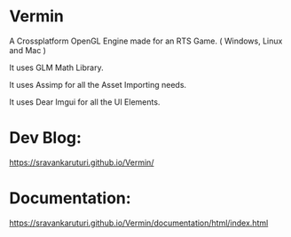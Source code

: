 # Vermin

A Crossplatform OpenGL Engine made for an RTS Game. ( Windows, Linux and Mac )

It uses GLM Math Library.

It uses Assimp for all the Asset Importing needs.

It uses Dear Imgui for all the UI Elements.

# Dev Blog:
https://sravankaruturi.github.io/Vermin/

# Documentation:
https://sravankaruturi.github.io/Vermin/documentation/html/index.html

